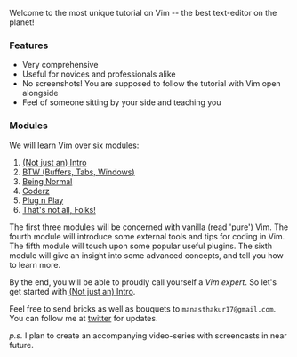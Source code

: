 Welcome to the most unique tutorial on Vim -- the best text-editor on the planet!

### Features
- Very comprehensive
- Useful for novices and professionals alike
- No screenshots! You are supposed to follow the tutorial with Vim open alongside
- Feel of someone sitting by your side and teaching you

### Modules
We will learn Vim over six modules:

1. [(Not just an) Intro](module-1)
2. [BTW (Buffers, Tabs, Windows)](module-2)
3. [Being Normal](module-3)
4. [Coderz](module-4)
5. [Plug n Play](module-5)
6. [That's not all, Folks!](module-6)

The first three modules will be concerned with vanilla (read 'pure') Vim.
The fourth module will introduce some external tools and tips for coding in Vim.
The fifth module will touch upon some popular useful plugins.
The sixth module will give an insight into some advanced concepts, and tell you how to learn more.

By the end, you will be able to proudly call yourself a _Vim expert_.
So let's get started with [(Not just an) Intro](module-1).

Feel free to send bricks as well as bouquets to `manasthakur17@gmail.com`.
You can follow me at [twitter](https://twitter.com/manasthakur17) for updates.

_p.s._ I plan to create an accompanying video-series with screencasts in near future.

